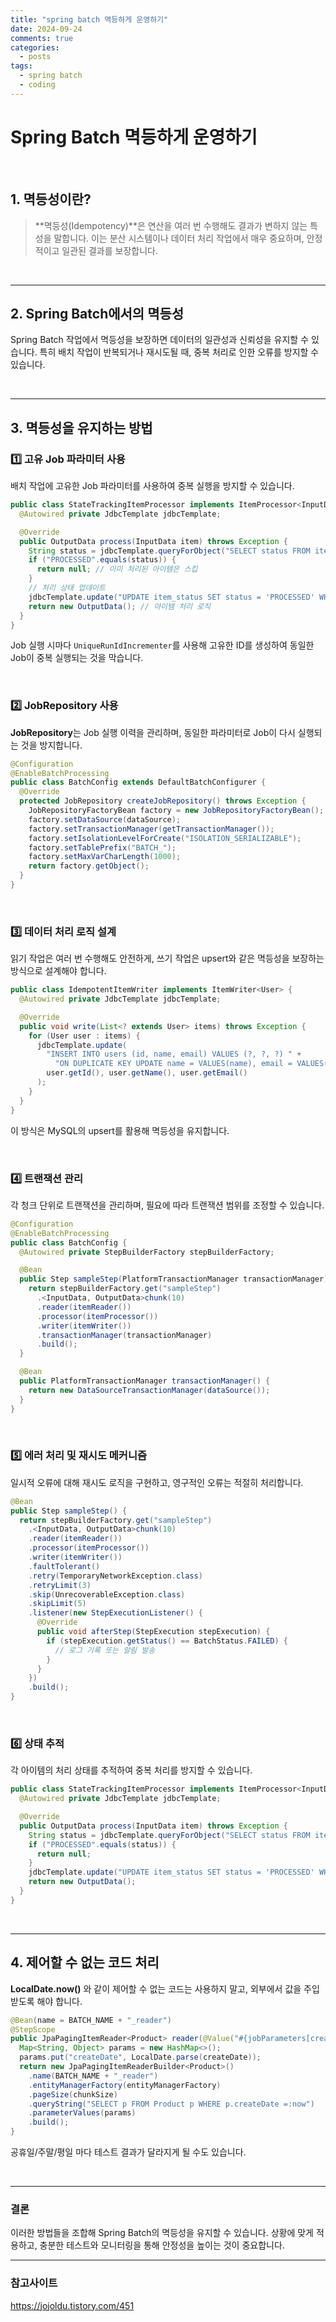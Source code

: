 ```yaml
---
title: "spring batch 멱등하게 운영하기"
date: 2024-09-24
comments: true
categories:
  - posts
tags:
  - spring batch
  - coding
---
```


# Spring Batch 멱등하게 운영하기


<br>

## 1. 멱등성이란?
> **멱등성(Idempotency)**은 연산을 여러 번 수행해도 결과가 변하지 않는 특성을 말합니다. 이는 분산 시스템이나 데이터 처리 작업에서 매우 중요하며, 안정적이고 일관된 결과를 보장합니다.

<br>

---





## 2. Spring Batch에서의 멱등성

Spring Batch 작업에서 멱등성을 보장하면 데이터의 일관성과 신뢰성을 유지할 수 있습니다. 특히 배치 작업이 반복되거나 재시도될 때, 중복 처리로 인한 오류를 방지할 수 있습니다.


<br>

--- 

## 3. 멱등성을 유지하는 방법


### 1️⃣ **고유 Job 파라미터 사용**

배치 작업에 고유한 Job 파라미터를 사용하여 중복 실행을 방지할 수 있습니다.


```java
public class StateTrackingItemProcessor implements ItemProcessor<InputData, OutputData> {
  @Autowired private JdbcTemplate jdbcTemplate;

  @Override
  public OutputData process(InputData item) throws Exception {
    String status = jdbcTemplate.queryForObject("SELECT status FROM item_status WHERE item_id = ?", String.class, item.getId());
    if ("PROCESSED".equals(status)) {
      return null; // 이미 처리된 아이템은 스킵
    }
    // 처리 상태 업데이트
    jdbcTemplate.update("UPDATE item_status SET status = 'PROCESSED' WHERE item_id = ?", item.getId());
    return new OutputData(); // 아이템 처리 로직
  }
}

```


Job 실행 시마다 `UniqueRunIdIncrementer`를 사용해 고유한 ID를 생성하여 동일한 Job이 중복 실행되는 것을 막습니다.



<br>

### 2️⃣ **JobRepository 사용**


**JobRepository**는 Job 실행 이력을 관리하며, 동일한 파라미터로 Job이 다시 실행되는 것을 방지합니다.



```java
@Configuration
@EnableBatchProcessing
public class BatchConfig extends DefaultBatchConfigurer {
  @Override
  protected JobRepository createJobRepository() throws Exception {
    JobRepositoryFactoryBean factory = new JobRepositoryFactoryBean();
    factory.setDataSource(dataSource);
    factory.setTransactionManager(getTransactionManager());
    factory.setIsolationLevelForCreate("ISOLATION_SERIALIZABLE");
    factory.setTablePrefix("BATCH_");
    factory.setMaxVarCharLength(1000);
    return factory.getObject();
  }
}


```

<br>


### 3️⃣ **데이터 처리 로직 설계**

읽기 작업은 여러 번 수행해도 안전하게, 쓰기 작업은 upsert와 같은 멱등성을 보장하는 방식으로 설계해야 합니다.


```java
public class IdempotentItemWriter implements ItemWriter<User> {
  @Autowired private JdbcTemplate jdbcTemplate;

  @Override
  public void write(List<? extends User> items) throws Exception {
    for (User user : items) {
      jdbcTemplate.update(
        "INSERT INTO users (id, name, email) VALUES (?, ?, ?) " +
          "ON DUPLICATE KEY UPDATE name = VALUES(name), email = VALUES(email)",
        user.getId(), user.getName(), user.getEmail()
      );
    }
  }
}

```
이 방식은 MySQL의 upsert를 활용해 멱등성을 유지합니다.

<br>

### 4️⃣ **트랜잭션 관리**

각 청크 단위로 트랜잭션을 관리하며, 필요에 따라 트랜잭션 범위를 조정할 수 있습니다.

```java
@Configuration
@EnableBatchProcessing
public class BatchConfig {
  @Autowired private StepBuilderFactory stepBuilderFactory;

  @Bean
  public Step sampleStep(PlatformTransactionManager transactionManager) {
    return stepBuilderFactory.get("sampleStep")
      .<InputData, OutputData>chunk(10)
      .reader(itemReader())
      .processor(itemProcessor())
      .writer(itemWriter())
      .transactionManager(transactionManager)
      .build();
  }

  @Bean
  public PlatformTransactionManager transactionManager() {
    return new DataSourceTransactionManager(dataSource());
  }
}

```

  
<br>

### 5️⃣ **에러 처리 및 재시도 메커니즘**

일시적 오류에 대해 재시도 로직을 구현하고, 영구적인 오류는 적절히 처리합니다.


```java 
@Bean
public Step sampleStep() {
  return stepBuilderFactory.get("sampleStep")
    .<InputData, OutputData>chunk(10)
    .reader(itemReader())
    .processor(itemProcessor())
    .writer(itemWriter())
    .faultTolerant()
    .retry(TemporaryNetworkException.class)
    .retryLimit(3)
    .skip(UnrecoverableException.class)
    .skipLimit(5)
    .listener(new StepExecutionListener() {
      @Override
      public void afterStep(StepExecution stepExecution) {
        if (stepExecution.getStatus() == BatchStatus.FAILED) {
          // 로그 기록 또는 알림 발송
        }
      }
    })
    .build();
}

```

<br>

### 6️⃣ **상태 추적**

각 아이템의 처리 상태를 추적하여 중복 처리를 방지할 수 있습니다.



```java
public class StateTrackingItemProcessor implements ItemProcessor<InputData, OutputData> {
  @Autowired private JdbcTemplate jdbcTemplate;

  @Override
  public OutputData process(InputData item) throws Exception {
    String status = jdbcTemplate.queryForObject("SELECT status FROM item_status WHERE item_id = ?", String.class, item.getId());
    if ("PROCESSED".equals(status)) {
      return null;
    }
    jdbcTemplate.update("UPDATE item_status SET status = 'PROCESSED' WHERE item_id = ?", item.getId());
    return new OutputData();
  }
}

```



<br>


---

## 4. 제어할 수 없는 코드 처리


**LocalDate.now()** 와 같이 제어할 수 없는 코드는 사용하지 말고, 외부에서 값을 주입받도록 해야 합니다.



```java
@Bean(name = BATCH_NAME + "_reader")
@StepScope
public JpaPagingItemReader<Product> reader(@Value("#{jobParameters[createDate]}") String createDate) {
  Map<String, Object> params = new HashMap<>();
  params.put("createDate", LocalDate.parse(createDate));
  return new JpaPagingItemReaderBuilder<Product>()
    .name(BATCH_NAME + "_reader")
    .entityManagerFactory(entityManagerFactory)
    .pageSize(chunkSize)
    .queryString("SELECT p FROM Product p WHERE p.createDate =:now")
    .parameterValues(params)
    .build();
}

```

공휴일/주말/평일 마다 테스트 결과가 달라지게 될 수도 있습니다.




<br>


---

### 결론

이러한 방법들을 조합해 Spring Batch의 멱등성을 유지할 수 있습니다. 상황에 맞게 적용하고, 충분한 테스트와 모니터링을 통해 안정성을 높이는 것이 중요합니다.


---


### 참고사이트

https://jojoldu.tistory.com/451

